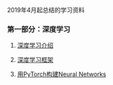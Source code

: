 2019年4月起总结的学习资料

### 第一部分：深度学习

1. [深度学习介绍](./deeplearing/01_dl_intro.html)

2. [深度学习框架](./deeplearning/02_dl_frames.html)

3. [用PyTorch构建Neural Networks](./deeplearning/03_neural_networks.html)

   

　　